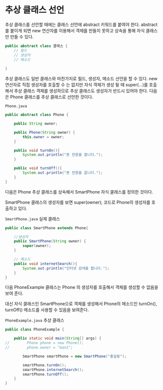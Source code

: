 # 추상 클래스 선언

추상 클래스를 선언할 때에는 클래스 선언에 abstract 키워드를 붙여야 한다. abstract를 붙이게 되면
new 연산자를 이용해서 객체를 만들지 못하고 상속을 통해 자식 클래스만 만들 수 있다.

```java
public abstract class 클래스 {
    // 필드
    // 생성자
    // 메소드
    
}
```

추상 클래스도 일반 클래스와 마찬가지로 필드, 생성자, 메소드 선언을 할 수 있다. new 연산자로
직접 생성자를 호출할 수 는 없지만 자식 객체가 생성 될 때 super(...)를 호출해서 추상 클래스 객체를
생성하므로 추상 클래스도 생성자가 반드시 있어야 한다. 다음은 Phone 클래스를 추상 클래스로 선언한 것이다.

`Phone.java`
```java
public abstract class Phone {

    public String owner;

    public Phone(String owner) {
        this.owner = owner;
    }

    public void turnOn(){
        System.out.println("폰 전원을 켭니다.");
    }

    public void turnOff(){
        System.out.println("폰 전원을 끕니다.");
    }
}


```

다음은 Phone 추상 클래스를 상속해서 SmartPhone 자식 클래스를 정의한 것이다.

SmartPhone 클래스의 생성자를 보면 super(owner); 코드로 Phone의 생성자를 호출하고 있다.

`SmartPhone.java`  실체 클래스

```java
public class SmartPhone extends Phone{

    //생성자
    public SmartPhone(String owner) {
        super(owner);
    }

    // 메소드
    public void internetSearch(){
        System.out.println("인터넷 검색을 합니다.");
    }
}

```

다음 PhoneExample 클래스는 Phone 의 생성자를 호출해서 객체를 생성할 수 없음을 보여 준다.

대신 자식 클래스인 SmartPhone으로 객체를 생성해서 Phone의 메소드인 turnOn(), turnOff() 메소드를
사용할 수 있음을 보여준다.

`PhoneExample.java` 추상 클래스

```java
public class PhoneExample {

    public static void main(String[] args) {
//        Phone phone = new Phone();
//        phone.owner = "man1";

        SmartPhone smartPhone = new SmartPhone("홍길동");

        smartPhone.turnOn();
        smartPhone.internetSearch();
        smartPhone.turnOff();
    }
}


```